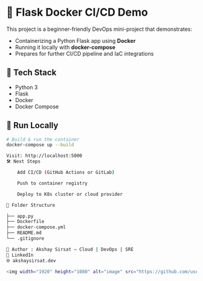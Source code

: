 # 🔧 Flask Docker CI/CD Demo

This project is a beginner-friendly DevOps mini-project that demonstrates:

- Containerizing a Python Flask app using **Docker**
- Running it locally with **docker-compose**
- Prepares for further CI/CD pipeline and IaC integrations

## 🚀 Tech Stack

- Python 3
- Flask
- Docker
- Docker Compose

## 🧪 Run Locally

```bash
# Build & run the container
docker-compose up --build

Visit: http://localhost:5000
🛠 Next Steps

    Add CI/CD (GitHub Actions or GitLab)

    Push to container registry

    Deploy to K8s cluster or cloud provider

📂 Folder Structure

├── app.py
├── Dockerfile
├── docker-compose.yml
├── README.md
└── .gitignore

👤 Author : Akshay Sirsat — Cloud | DevOps | SRE
🔗 LinkedIn
🌐 akshaysirsat.dev

<img width="1920" height="1080" alt="image" src="https://github.com/user-attachments/assets/e67d39c9-19a8-4126-a94d-d5a232f73e29" />


